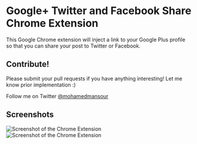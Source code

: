 Google+ Twitter and Facebook Share Chrome Extension
=====================================

This Google Chrome extension will inject a link to your Google Plus profile so
that you can share your post to Twitter or Facebook.

Contribute!
-----------------
Please submit your pull requests if you have anything interesting! Let me know
prior implementation :)

Follow me on Twitter [@mohamedmansour](http://twitter.com/mohamedmansour)

Screenshots
-----------------
![Screenshot of the Chrome Extension](https://github.com/mohamedmansour/google-plus-extension/raw/master/screenshot/shareA.jpg)
![Screenshot of the Chrome Extension](https://github.com/mohamedmansour/google-plus-extension/raw/master/screenshot/shareB.jpg)

